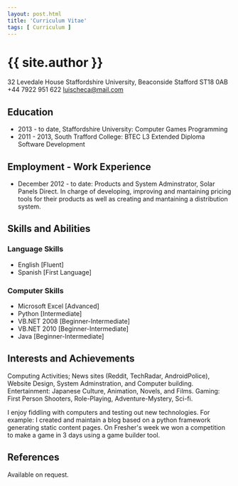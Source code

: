 ```yaml
---
layout: post.html
title: 'Curriculum Vitae'
tags: [ Curriculum ]
---
```

# {{ site.author }} #
32 Levedale House
Staffordshire University, Beaconside
Stafford ST18 0AB
+44 7922 951 622
luischeca@mail.com

## Education ##
- 2013 - to date, Staffordshire University: Computer Games Programming
- 2011 - 2013, South Trafford College: BTEC L3 Extended Diploma Software Development

## Employment - Work Experience ##
- December 2012 - to date:
  Products and System Adminstrator, Solar Panels Direct. In charge of developing, improving and mantaining pricing tools for their products as well as creating and mantaining a distribution system.

## Skills and Abilities ##
### Language Skills ###
- English [Fluent]
- Spanish [First Language]

### Computer Skills ###
- Microsoft Excel [Advanced]
- Python [Intermediate]
- VB.NET 2008 [Beginner-Intermediate]
- VB.NET 2010 [Beginner-Intermediate]
- Java [Beginner-Intermediate]

## Interests and Achievements ##
Computing Activities; News sites (Reddit, TechRadar, AndroidPolice), Website Design, System Adminstration, and Computer building.
Entertainment: Japanese Culture, Animation, Novels, and Films.
Gaming: First Person Shooters, Role-Playing, Adventure-Mystery, Sci-fi.

I enjoy fiddling with computers and testing out new technologies. For example: I created and maintain a blog based on a python framework generating static content pages.
On Fresher's week we won a competition to make a game in 3 days using a game builder tool.

## References ##
Available on request.
